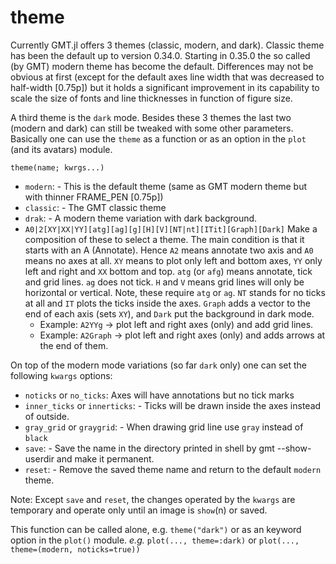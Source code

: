 # theme

Currently GMT.jl offers 3 themes (classic, modern, and dark). Classic theme has been the default
up to version 0.34.0. Starting in 0.35.0 the so called (by GMT) modern theme has become the default.
Differences may not be obvious at first (except for the default axes line width that was decreased
to half-width [0.75p]) but it holds a significant improvement in its capability to scale the size
of fonts and line thicknesses in function of figure size.

A third theme is the `dark` mode. Besides these 3 themes the last two (modern and dark) can still
be tweaked with some other parameters. Basically one can use the `theme` as a function or as an
option in the `plot` (and its avatars) module.

```
theme(name; kwrgs...)
```

- `modern`: - This is the default theme (same as GMT modern theme but with thinner FRAME_PEN [0.75p])
- `classic`: - The GMT classic theme
- `drak`: - A modern theme variation with dark background.
- `A0|2[XY|XX|YY][atg][ag][g][H][V][NT|nt][ITit][Graph][Dark]` Make a composition of these to select a theme.
   The main condition is that it starts with an A (Annotate). Hence `A2` means annotate two axis
   and `A0` means no axes at all. `XY` means to plot only left and bottom axes, `YY` only left and right
   and `XX` bottom and top. `atg` (or `afg`) means annotate, tick and grid lines. `ag` does not tick.
   `H` and `V` means grid lines will only be horizontal or vertical. Note, these require `atg` or `ag`.
   `NT` stands for no ticks at all and `IT` plots the ticks inside the axes. `Graph` adds a vector
   to the end of each axis (sets `XY`), and `Dark` put the background in dark mode.
   - Example: `A2YYg` -> plot left and right axes (only) and add grid lines.
   - Example: `A2Graph` -> plot left and right axes (only) and adds arrows at the end of them.

On top of the modern mode variations (so far `dark` only) one can set the following `kwargs` options:

- `noticks` or `no_ticks`: Axes will have annotations but no tick marks
- `inner_ticks` or `innerticks`: - Ticks will be drawn inside the axes instead of outside.
- `gray_grid` or `graygrid`: - When drawing grid line use `gray` instead of `black`
- `save`: - Save the name in the directory printed in shell by gmt --show-userdir and make it permanent.
- `reset`: - Remove the saved theme name and return to the default `modern` theme.

Note: Except `save` and `reset`, the changes operated by the `kwargs` are temporary and operate only until
an image is `show`(n) or saved.

This function can be called alone, e.g. `theme("dark")` or as an keyword option in the `plot()` module. *e.g.*
`plot(..., theme=:dark)` or `plot(..., theme=(modern, noticks=true))`